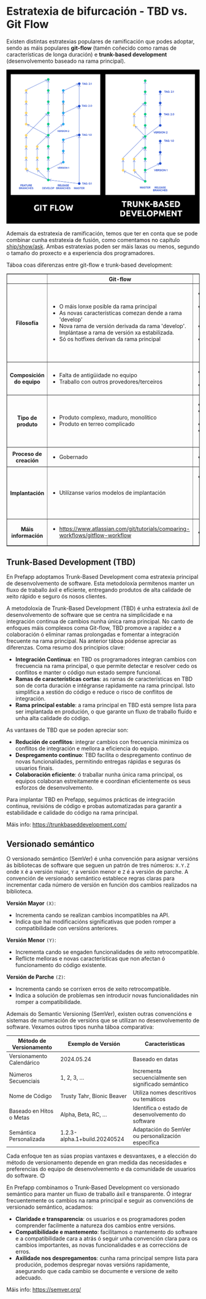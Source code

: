 
# Estratexia de bifurcación - TBD vs. Git Flow

Existen distintas estratexias populares de ramificación que podes adoptar, sendo as máis populares **git-flow** (tamén coñecido como ramas de características de longa duración) e **trunk-based development** (desenvolvemento baseado na rama principal).

<div style="text-align: center;">
  <div style="margin: 0 auto;">

![](../_media/03_prefapp_methodology/git-flow_vs_Trunk-based_Development.png)

  </div>
</div>

Ademais da estratexia de ramificación, temos que ter en conta que se pode combinar cunha estratexia de fusión, como comentamos no capítulo [ship/show/ask](../02_hands_on/04_pull_request.md#ship--show--ask). Ambas estratexias poden ser máis laxas ou menos, segundo o tamaño do proxecto e a experiencia dos programadores.

Táboa coas diferenzas entre git-flow e trunk-based development:

<table border="1">
  <tr>
    <th></th>
    <th>Git-flow</th>
    <th>Trunk-based</th>
  </tr>
  <tr>
    <th>Filosofía</th>
    <td>
      <ul>
        <li>O máis lonxe posible da rama principal</li>
        <li>As novas características comezan dende a rama 'develop'</li>
        <li>Nova rama de versión derivada da rama 'develop'. Implántase a rama de versión xa estabilizada.</li>
        <li>Só os hotfixes derivan da rama principal</li>
      </ul>
    </td>
    <td>
      <ul>
        <li>O máis preto posible da rama principal</li>
        <li>Ramas de características de corta duración que parten da rama principal</li>
        <li>A rama principal está sempre lista para implementarse en produción</li>
        <li>Hotfixes parten da rama principal ou de versión e deben seleccionarse de volta á rama principal</li>
      </ul>
    </td>
  </tr>
  <tr>
    <th>Composición do equipo</th>
    <td>
      <ul>
        <li>Falta de antigüidade no equipo</li>
        <li>Traballo con outros provedores/terceiros</li>
      </ul>
    </td>
    <td>
      <ul>
        <li>Equipo ben composto e experimentado</li>
        <li>Modelo de aumento do equipo</li>
      </ul>
    </td>
  </tr>
  <tr>
    <th>Tipo de produto</th>
    <td>
      <ul>
        <li>Produto complexo, maduro, monolítico</li>
        <li>Produto en terreo complicado</li>
      </ul>
    </td>
    <td>
      <ul>
        <li>Microservizos</li>
        <li>Aplicación de páxina única (SPA) moderna / Aplicacións móbiles</li>
        <li>Proba de concepto (POC) / Prototipo</li>
        <li>Compoñentes de sistemas distribuídos</li>
      </ul>
    </td>
  </tr>
  <tr>
    <th>Proceso de creación</th>
    <td>
      <ul>
        <li>Gobernado</li>
      </ul>
    </td>
    <td>
      <ul>
        <li>Dirixido polo equipo</li>
      </ul>
    </td>
  </tr>
  <tr>
    <th>Implantación</th>
    <td>
      <ul>
        <li>Utilízanse varios modelos de implantación</li>
      </ul>
    </td>
    <td>
      <ul>
        <li>Recoméndanse prácticas de Implementación Continua, coma palancas de características, portas de calidade, probas canarias, automatización de autoservizo (por exemplo, ChatOps) e vixilancia</li>
      </ul>
    </td>
  </tr>
  <tr>
    <th>Máis información</th>
    <td>
      <ul>
        <li><a href="https://www.atlassian.com/git/tutorials/comparing-workflows/gitflow-workflow" target="blank">https://www.atlassian.com/git/tutorials/comparing-workflows/gitflow-workflow</a></li>
      </ul>
    </td>
    <td>
      <ul>
        <li><a href="https://trunkbaseddevelopment.com/" target="blank">https://trunkbaseddevelopment.com/</a></li>
      </ul>
    </td>

  </tr>
</table>


## Trunk-Based Development (TBD)

En Prefapp adoptamos Trunk-Based Development coma estratexia principal de desenvolvemento de software. Esta metodoloxía permítenos manter un fluxo de traballo áxil e eficiente, entregando produtos de alta calidade de xeito rápido e seguro ós nosos clientes.

A metodoloxía de Trunk-Based Development (TBD) é unha estratexia áxil de desenvolvemento de software que se centra na simplicidade e na integración continua de cambios nunha única rama principal. No canto de enfoques máis complexos coma Git-flow, TBD promove a rapidez e a colaboración ó eliminar ramas prolongadas e fomentar a integración frecuente na rama principal. Na anterior táboa pódense apreciar as diferenzas. Coma resumo dos principios clave:

- **Integración Continua**: en TBD os programadores integran cambios con frecuencia na rama principal, o que permite detectar e resolver cedo os conflitos e manter o código nun estado sempre funcional.
- **Ramas de características cortas**: as ramas de características en TBD son de corta duración e intégranse rapidamente na rama principal. Isto simplifica a xestión do código e reduce o risco de conflitos de integración.
- **Rama principal estable**: a rama principal en TBD está sempre lista para ser implantada en produción, o que garante un fluxo de traballo fluído e unha alta calidade do código.

As vantaxes de TBD que se poden apreciar son:
- **Redución de conflitos**: integrar cambios con frecuencia minimiza os conflitos de integración e mellora a eficiencia do equipo.
- **Despregamento continuo**: TBD facilita o despregamento continuo de novas funcionalidades, permitindo entregas rápidas e seguras ós usuarios finais.
- **Colaboración eficiente**: ó traballar nunha única rama principal, os equipos colaboran estreitamente e coordinan eficientemente os seus esforzos de desenvolvemento.

Para implantar TBD en Prefapp, seguimos prácticas de integración continua, revisións de código e probas automatizadas para garantir a estabilidade e calidade do código na rama principal.

Máis info: https://trunkbaseddevelopment.com/


## Versionado semántico

O versionado semántico (SemVer) é unha convención para asignar versións ás bibliotecas de software que seguen un patrón de tres números: `X.Y.Z` onde `X` é a versión maior, `Y` a versión menor e `Z` é a versión de parche. A convención de versionado semántico establece regras claras para incrementar cada número de versión en función dos cambios realizados na biblioteca.

**Versión Mayor** `(X)`:
- Incrementa cando se realizan cambios incompatibles na API.
- Indica que hai modificacións significativas que poden romper a compatibilidade con versións anteriores.

**Versión Menor** `(Y)`:
- Incrementa cando se engaden funcionalidades de xeito retrocompatible.
- Reflicte melloras e novas características que non afectan ó funcionamento do código existente.

**Versión de Parche** `(Z)`:
- Incrementa cando se corrixen erros de xeito retrocompatible.
- Indica a solución de problemas sen introducir novas funcionalidades nin romper a compatibilidade.

Ademais do Semantic Versioning (SemVer), existen outras convencións e sistemas de numeración de versións que se utilizan no desenvolvemento de software. Vexamos outros tipos nunha táboa comparativa:

| Método de Versionamento   | Exemplo de Versión           | Características                                      |
| ------------------------- | ---------------------------- | ---------------------------------------------------- |
| Versionamento Calendárico | 2024.05.24                   | Baseado en datas                                     |
| Números Secuenciais       | 1, 2, 3, …                   | Incrementa secuencialmente sen significado semántico |
| Nome de Código            | Trusty Tahr, Bionic Beaver   | Utiliza nomes descritivos ou temáticos               |
| Baseado en Hitos o Metas  | Alpha, Beta, RC, …           | Identifica o estado de desenvolvemento do software   |
| Semántica Personalizada   | 1.2.3-alpha.1+build.20240524 | Adaptación do SemVer ou personalización específica   |

Cada enfoque ten as súas propias vantaxes e desvantaxes, e a elección do método de versionamento depende en gran medida das necesidades e preferencias do equipo de desenvolvemento e da comunidade de usuarios do software. 😊

En Prefapp combinamos o Trunk-Based Development co versionado semántico para manter un fluxo de traballo áxil e transparente. Ó integrar frecuentemente os cambios na rama principal e seguir as convencións de versionado semántico, acadamos:
- **Claridade e transparencia**: os usuarios e os programadores poden comprender facilmente a natureza dos cambios entre versións.
- **Compatibilidade e mantemento**: facilitamos o mantemento do software e a compatibilidade cara a atrás ó seguir unha convención clara para os cambios importantes, as novas funcionalidades e as correccións de erros.
- **Axilidade nos despregamentos**: cunha rama principal sempre lista para produción, podemos despregar novas versións rapidamente, asegurando que cada cambio se documente e versione de xeito adecuado.

Máis info: https://semver.org/ 
